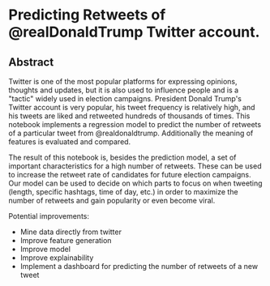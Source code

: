 #  Predicting Retweets of @realDonaldTrump Twitter account.

## Abstract

Twitter is one of the most popular platforms for expressing opinions, thoughts and updates, but it is also used to influence people and is a "tactic" widely used in election campaigns. President Donald Trump's Twitter account is very popular, his tweet frequency is relatively high, and his tweets are liked and retweeted hundreds of thousands of times.
This notebook implements a regression model to predict the number of retweets of a particular tweet from @realdonaldtrump. Additionally the meaning of features is evaluated and compared.

The result of this notebook is, besides the prediction model, a set of important characteristics for a high number of retweets. These can be used to increase the retweet rate of candidates for future election campaigns. Our model can be used to decide on which parts to focus on when tweeting (length, specific hashtags, time of day, etc.) in order to maximize the number of retweets and gain popularity or even become viral.

Potential improvements:
* Mine data directly from twitter
* Improve feature generation
* Improve model
* Improve explainability
* Implement a dashboard for predicting the number of retweets of a new tweet
